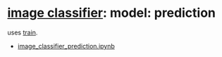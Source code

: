 # [image classifier](./image-classifier.md): model: prediction

uses [train](./image-classifier-model-train.md).

- [image_classifier_prediction.ipynb](../../notebooks/image_classifier_prediction-v4.ipynb)